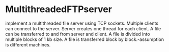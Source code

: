 # MultithreadedFTPserver
implement a multithreaded file server using TCP sockets. Multiple clients can connect to the server. Server creates one thread for each client. A file can be transferred to and from server and client. A file is divided into multiple blocks of 1 kb size. A file is transferred block by block.-assumption is different machines.
